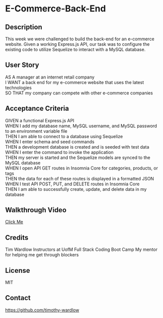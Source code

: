 # E-Commerce-Back-End

## Description

This week we were challenged to build the back-end for an e-commerce website. Given a working Express.js API, our task was to configure the existing code to utilize Sequelize to interact with a MySQL database.

## User Story

AS A manager at an internet retail company  
I WANT a back end for my e-commerce website that uses the latest technologies  
SO THAT my company can compete with other e-commerce companies  

## Acceptance Criteria

GIVEN a functional Express.js API  
WHEN I add my database name, MySQL username, and MySQL password to an environment variable file  
THEN I am able to connect to a database using Sequelize  
WHEN I enter schema and seed commands  
THEN a development database is created and is seeded with test data  
WHEN I enter the command to invoke the application  
THEN my server is started and the Sequelize models are synced to the MySQL database  
WHEN I open API GET routes in Insomnia Core for categories, products, or tags  
THEN the data for each of these routes is displayed in a formatted JSON  
WHEN I test API POST, PUT, and DELETE routes in Insomnia Core  
THEN I am able to successfully create, update, and delete data in my database  

## Walkthrough Video

[Click Me](https://drive.google.com/file/d/1loQG3QW9aDW0_M6UKlD1Z9iPH7fqEJGn/view?usp=share_link)

## Credits

Tim Wardlow
Instructors at UofM Full Stack Coding Boot Camp
My mentor for helping me get through blockers

## License

MIT

## Contact 

https://github.com/timothy-wardlow

